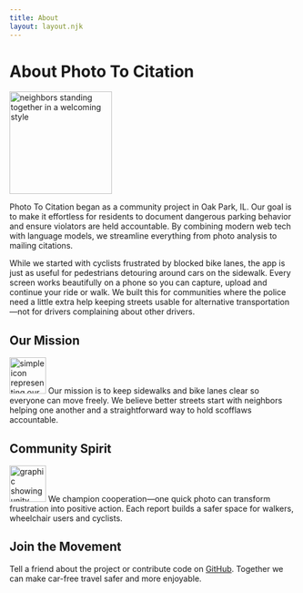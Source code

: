 ```yaml
---
title: About
layout: layout.njk
---
```


# About Photo To Citation

<div class="hero">
  <img
    src="{{ '/images/community.png' | url }}"
    alt="neighbors standing together in a welcoming style"
    width="180"
    data-image-gen='{"model":"gpt-image-1","size":"1024x1024"}'
  />
</div>

Photo To Citation began as a community project in Oak Park, IL. Our goal is to make it effortless for residents to document dangerous parking behavior and ensure violators are held accountable. By combining modern web tech with language models, we streamline everything from photo analysis to mailing citations.

While we started with cyclists frustrated by blocked bike lanes, the app is just as useful for pedestrians detouring around cars on the sidewalk. Every screen works beautifully on a phone so you can capture, upload and continue your ride or walk. We built this for communities where the police need a little extra help keeping streets usable for alternative transportation—not for drivers complaining about other drivers.

## Our Mission

<img
  class="feature-icon"
  src="{{ '/images/mission.png' | url }}"
  alt="simple icon representing our mission of safer streets"
  width="64"
  height="64"
  data-image-gen='{"model":"gpt-image-1","size":"1024x1024"}'
/>
Our mission is to keep sidewalks and bike lanes clear so everyone can move freely. We believe better streets start with neighbors helping one another and a straightforward way to hold scofflaws accountable.

## Community Spirit

<img
  class="feature-icon"
  src="{{ '/images/ethos.png' | url }}"
  alt="graphic showing unity and cooperation"
  width="64"
  height="64"
  data-image-gen='{"model":"gpt-image-1","size":"1024x1024"}'
/>
We champion cooperation—one quick photo can transform frustration into positive action. Each report builds a safer space for walkers, wheelchair users and cyclists.

## Join the Movement

Tell a friend about the project or contribute code on [GitHub](https://github.com/antialias/photo-to-citation). Together we can make car-free travel safer and more enjoyable.
